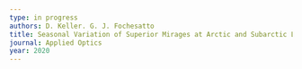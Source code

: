 ```yaml
---
type: in progress
authors: D. Keller. G. J. Fochesatto
title: Seasonal Variation of Superior Mirages at Arctic and Subarctic Latitudes
journal: Applied Optics
year: 2020
---
```

